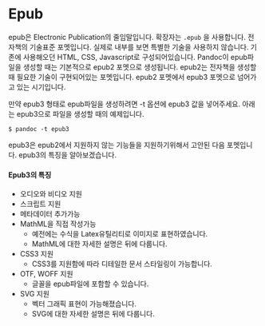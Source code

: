 # Epub
epub은 Electronic Publication의 줄임말입니다.
확장자는 `.epub` 을 사용합니다.
전자책의 기술표준 포멧입니다.
실제로 내부를 보면 특별한 기술을 사용하지 않습니다.
기존에 사용해오던 HTML, CSS, Javascript로 구성되어있습니다.
Pandoc이 epub파일을 생성할 때는 기본적으로 epub2 포멧으로 생성됩니다.
epub2는 전자책을 생성할때 필요한 기술이 구현되어있는 포멧입니다.
epub2 포멧에서 epub3 포멧으로 넘어가고 있는 시기입니다.

만약 epub3 형태로 epub파일을 생성하려면 -t 옵션에 epub3 값을 넣어주세요.
아래는 epub3으로 파일을 생성할 때의 예제입니다.

	$ pandoc -t epub3

epub3은 epub2에서 지원하지 않는 기능들을 지원하기위해서 고안된 다음 포멧입니다.
epub3의 특징을 알아보겠습니다.

#### Epub3의 특징
- 오디오와 비디오 지원
- 스크립트 지원
- 메타데이터 추가가능
- MathML을 직접 작성가능
	- 예전에는 수식을 Latex유틸리티로 이미지로 표현하였습니다.
	- MathML에 대한 자세한 설명은 뒤에 다룹니다.
- CSS3 지원
	- CSS3를 지원함에 따라 디테일한 문서 스타일링이 가능합니다.
- OTF, WOFF 지원
	- 글꼴을 epub파일에 포함할 수 있습니다.
- SVG 지원
	- 벡터 그래픽 표현이 가능해졌습니다.
	- SVG에 대한 자세한 설명은 뒤에 다룹니다.
